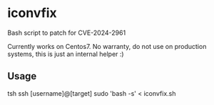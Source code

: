 # iconvfix
Bash script to patch for CVE-2024-2961

Currently works on Centos7. No warranty, do not use on production systems, this is just an internal helper :)

## Usage
tsh ssh [username]@[target] sudo 'bash -s' < iconvfix.sh
